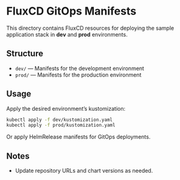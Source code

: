 # FluxCD GitOps Manifests

This directory contains FluxCD resources for deploying the sample application stack in **dev** and **prod** environments.

## Structure

- `dev/` — Manifests for the development environment
- `prod/` — Manifests for the production environment

## Usage

Apply the desired environment’s kustomization:

```sh
kubectl apply -f dev/kustomization.yaml
kubectl apply -f prod/kustomization.yaml
```

Or apply HelmRelease manifests for GitOps deployments.

## Notes

- Update repository URLs and chart versions as needed.